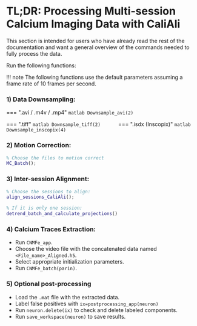 # TL;DR: Processing Multi-session Calcium Imaging Data with CaliAli

This section is intended for users who have already read the rest of the documentation and want a general overview of the commands needed to fully process the data.

Run the following functions:

!!! note
	The following functions use the default parameters assuming a frame rate of 10 frames per second.

### 1) Data Downsampling:

=== ".avi / .m4v / .mp4"
	``` matlab
	Downsample_avi(2)	
	```
	
=== ".tiff"
	``` matlab
	Downsample_tiff(2)		
	```	
=== ".isdx (Inscopix)"
	``` matlab
	Downsample_inscopix(4)
	```
	
### 2) Motion Correction:

``` matlab
% Choose the files to motion correct
MC_Batch();
```

### 3) Inter-session Alignment:

``` matlab
% Choose the sessions to align:
align_sessions_CaliAli();

% If it is only one session:
detrend_batch_and_calculate_projections()
```

### 4) Calcium Traces Extraction:

-	Run `CNMFe_app`.
-	Choose the video file with the concatenated data named `<File_name>_Aligned.h5`.
-	Select appropriate initialization parameters.
-	Run `CNMFe_batch(parin)`.

### 5) Optional post-processing

-	Load the `.mat` file with the extracted data.
-	Label false positives with `ix=postprocessing_app(neuron)` 
-	Run `neuron.delete(ix)` to check and delete labeled components. 
-	Run `save_workspace(neuron)` to save results.


